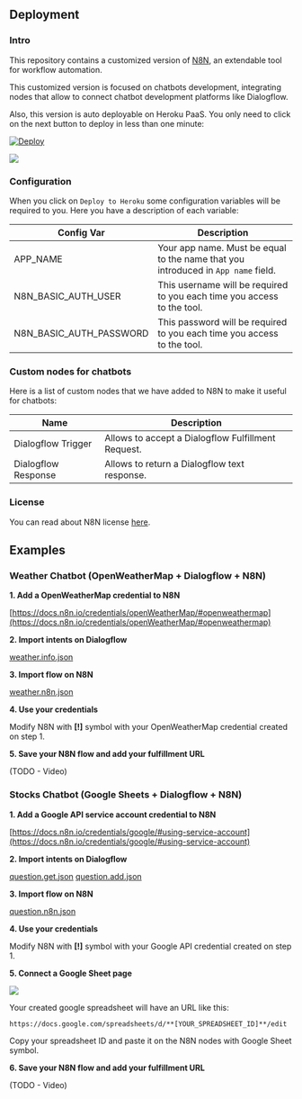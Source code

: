 
## Deployment

### Intro

This repository contains a customized version of [N8N](https://n8n.io/), an extendable tool for workflow automation.

This customized version is focused on chatbots development, integrating nodes that allow to connect chatbot development platforms like Dialogflow.

Also, this version is auto deployable on Heroku PaaS. You only need to click on the next button to deploy in less than one minute:

[![Deploy](https://www.herokucdn.com/deploy/button.svg)](https://heroku.com/deploy)

![](./resources/deploy.gif)

### Configuration

When you click on ``Deploy to Heroku`` some configuration variables will be required to you. Here you have a description of each variable:

| Config Var | Description |
| - | - |
| APP_NAME | Your app name. Must be equal to the name that you introduced in ``App name`` field. |
| N8N_BASIC_AUTH_USER | This username will be required to you each time you access to the tool. |
| N8N_BASIC_AUTH_PASSWORD | This password will be required to you each time you access to the tool. |

### Custom nodes for chatbots

Here is a list of custom nodes that we have added to N8N to make it useful for chatbots:

| Name | Description |
| - | - |
| Dialogflow Trigger | Allows to accept a Dialogflow Fulfillment Request. |
| Dialogflow Response | Allows to return a Dialogflow text response. |

### License

You can read about N8N license [here](https://faircode.io/).

## Examples

### Weather Chatbot (OpenWeatherMap + Dialogflow + N8N)

**1. Add a OpenWeatherMap credential to N8N**

[https://docs.n8n.io/credentials/openWeatherMap/#openweathermap](https://docs.n8n.io/credentials/openWeatherMap/#openweathermap)

**2. Import intents on Dialogflow**

[weather.info.json](./resources/weather.info.json)

**3. Import flow on N8N**

[weather.n8n.json](./resources/weather.n8n.json)

**4. Use your credentials**

Modify N8N with **[!]** symbol with your OpenWeatherMap credential created on step 1.

**5. Save your N8N flow and add your fulfillment URL**

(TODO - Video)

### Stocks Chatbot (Google Sheets + Dialogflow + N8N)

**1. Add a Google API service account credential to N8N**

[https://docs.n8n.io/credentials/google/#using-service-account](https://docs.n8n.io/credentials/google/#using-service-account)

**2. Import intents on Dialogflow**

[question.get.json](./resources/question.get.json)
[question.add.json](./resources/question.add.json)

**3. Import flow on N8N**

[question.n8n.json](./resources/question.n8n.json)

**4. Use your credentials**

Modify N8N with **[!]** symbol with your Google API credential created on step 1.

**5. Connect a Google Sheet page**

![](./resources/create_sheet.gif)

Your created google spreadsheet will have an URL like this:

``https://docs.google.com/spreadsheets/d/**[YOUR_SPREADSHEET_ID]**/edit``

Copy your spreadsheet ID and paste it on the N8N nodes with Google Sheet symbol.

**6. Save your N8N flow and add your fulfillment URL**

(TODO - Video)
